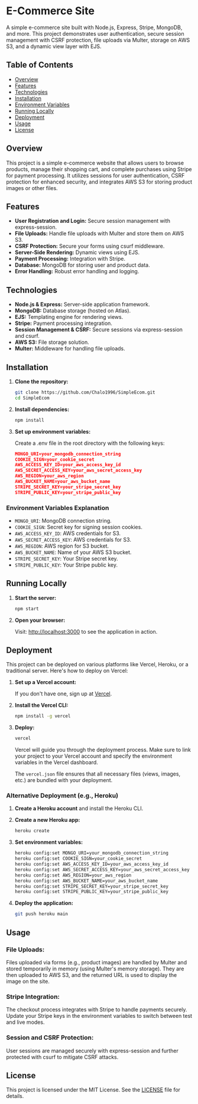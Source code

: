 # E-Commerce Site

A simple e-commerce site built with Node.js, Express, Stripe, MongoDB, and more. This project demonstrates user authentication, secure session management with CSRF protection, file uploads via Multer, storage on AWS S3, and a dynamic view layer with EJS.

## Table of Contents

- [Overview](#overview)
- [Features](#features)
- [Technologies](#technologies)
- [Installation](#installation)
- [Environment Variables](#environment-variables)
- [Running Locally](#running-locally)
- [Deployment](#deployment)
- [Usage](#usage)
- [License](#license)

## Overview

This project is a simple e-commerce website that allows users to browse products, manage their shopping cart, and complete purchases using Stripe for payment processing. It utilizes sessions for user authentication, CSRF protection for enhanced security, and integrates AWS S3 for storing product images or other files.

## Features

- **User Registration and Login:** Secure session management with express-session.
- **File Uploads:** Handle file uploads with Multer and store them on AWS S3.
- **CSRF Protection:** Secure your forms using csurf middleware.
- **Server-Side Rendering:** Dynamic views using EJS.
- **Payment Processing:** Integration with Stripe.
- **Database:** MongoDB for storing user and product data.
- **Error Handling:** Robust error handling and logging.

## Technologies

- **Node.js & Express:** Server-side application framework.
- **MongoDB:** Database storage (hosted on Atlas).
- **EJS:** Templating engine for rendering views.
- **Stripe:** Payment processing integration.
- **Session Management & CSRF:** Secure sessions via express-session and csurf.
- **AWS S3:** File storage solution.
- **Multer:** Middleware for handling file uploads.

## Installation

1. **Clone the repository:**

   ```bash
   git clone https://github.com/Chalo1996/SimpleEcom.git
   cd SimpleEcom
   ```

2. **Install dependencies:**

   ```bash
   npm install
   ```

3. **Set up environment variables:**

   Create a .env file in the root directory with the following keys:

   ```json
   MONGO_URI=your_mongodb_connection_string
   COOKIE_SIGN=your_cookie_secret
   AWS_ACCESS_KEY_ID=your_aws_access_key_id
   AWS_SECRET_ACCESS_KEY=your_aws_secret_access_key
   AWS_REGION=your_aws_region
   AWS_BUCKET_NAME=your_aws_bucket_name
   STRIPE_SECRET_KEY=your_stripe_secret_key
   STRIPE_PUBLIC_KEY=your_stripe_public_key
   ```

### Environment Variables Explanation

- `MONGO_URI`: MongoDB connection string.
- `COOKIE_SIGN`: Secret key for signing session cookies.
- `AWS_ACCESS_KEY_ID`: AWS credentials for S3.
- `AWS_SECRET_ACCESS_KEY`: AWS credentials for S3.
- `AWS_REGION`: AWS region for S3 bucket.
- `AWS_BUCKET_NAME`: Name of your AWS S3 bucket.
- `STRIPE_SECRET_KEY`: Your Stripe secret key.
- `STRIPE_PUBLIC_KEY`: Your Stripe public key.

## Running Locally

1. **Start the server:**

   ```bash
   npm start
   ```

2. **Open your browser:**

   Visit: <http://localhost:3000> to see the application in action.

## Deployment

This project can be deployed on various platforms like Vercel, Heroku, or a traditional server. Here's how to deploy on Vercel:

1.  **Set up a Vercel account:**

    If you don't have one, sign up at [Vercel](https://vercel.com/).

2.  **Install the Vercel CLI:**

    ```bash
    npm install -g vercel
    ```

3.  **Deploy:**

    ```bash
    vercel
    ```

    Vercel will guide you through the deployment process. Make sure to link your project to your Vercel account and specify the environment variables in the Vercel dashboard.

    The `vercel.json` file ensures that all necessary files (views, images, etc.) are bundled with your deployment.

### Alternative Deployment (e.g., Heroku)

1.  **Create a Heroku account** and install the Heroku CLI.

2.  **Create a new Heroku app:**

    ```bash
    heroku create
    ```

3.  **Set environment variables:**

    ```bash
    heroku config:set MONGO_URI=your_mongodb_connection_string
    heroku config:set COOKIE_SIGN=your_cookie_secret
    heroku config:set AWS_ACCESS_KEY_ID=your_aws_access_key_id
    heroku config:set AWS_SECRET_ACCESS_KEY=your_aws_secret_access_key
    heroku config:set AWS_REGION=your_aws_region
    heroku config:set AWS_BUCKET_NAME=your_aws_bucket_name
    heroku config:set STRIPE_SECRET_KEY=your_stripe_secret_key
    heroku config:set STRIPE_PUBLIC_KEY=your_stripe_public_key
    ```

4.  **Deploy the application:**

    ```bash
    git push heroku main
    ```

## Usage

### File Uploads:

Files uploaded via forms (e.g., product images) are handled by Multer and stored temporarily in memory (using Multer's memory storage). They are then uploaded to AWS S3, and the returned URL is used to display the image on the site.

### Stripe Integration:

The checkout process integrates with Stripe to handle payments securely. Update your Stripe keys in the environment variables to switch between test and live modes.

### Session and CSRF Protection:

User sessions are managed securely with express-session and further protected with csurf to mitigate CSRF attacks.

## License

This project is licensed under the MIT License. See the [LICENSE](https://opensource.org/license/mit) file for details.
